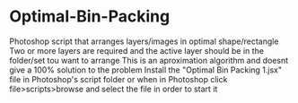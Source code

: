 # Optimal-Bin-Packing
Photoshop script that arranges layers/images in optimal shape/rectangle
Two or more layers are required and the active layer should be in the folder/set tou want to arrange
This is an aproximation algorithm and doesnt give a 100% solution to the problem
Install the "Optimal Bin Packing 1.jsx" file in Photoshop's script folder or when in Photoshop click file>scripts>browse and select the file in order to start it
